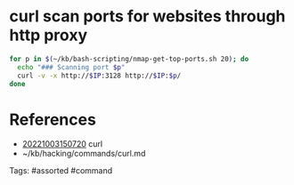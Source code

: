 # curl scan ports for websites through http proxy
```bash
for p in $(~/kb/bash-scripting/nmap-get-top-ports.sh 20); do
  echo "### Scanning port $p"
  curl -v -x http://$IP:3128 http://$IP:$p/
done
```

# References
- [20221003150720](/zet/20221003150720/README.md) curl
- ~/kb/hacking/commands/curl.md

Tags:
    #assorted #command
